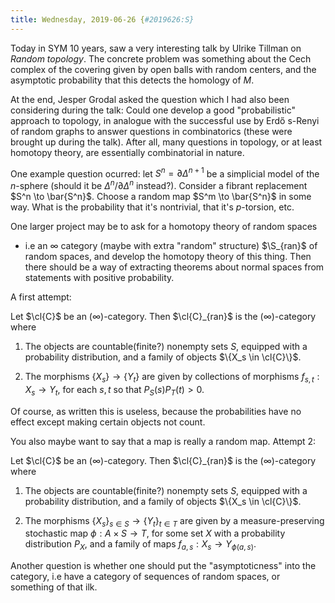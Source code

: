 ```yaml
---
title: Wednesday, 2019-06-26 {#2019626:S}
---
```

Today in SYM 10 years, saw a very interesting talk by Ulrike Tillman on
*Random topology*. The concrete problem was something about the Cech
complex of the covering given by open balls with random centers, and the
asymptotic probability that this detects the homology of $M$.

At the end, Jesper Grodal asked the question which I had also been
considering during the talk: Could one develop a good "probabilistic"
approach to topology, in analogue with the successful use by Erdő
s-Renyi of random graphs to answer questions in combinatorics (these
were brought up during the talk). After all, many questions in topology,
or at least homotopy theory, are essentially combinatorial in nature.

One example question ocurred: let $S^n = \partial \Delta^{n+1}$ be a
simplicial model of the $n$-sphere (should it be
$\Delta^n/\partial \Delta^n$ instead?). Consider a fibrant replacement
$S^n \to \bar{S^n}$. Choose a random map $S^m \to \bar{S^n}$ in some
way. What is the probability that it's nontrivial, that it's
$p$-torsion, etc.

One larger project may be to ask for a homotopy theory of random spaces
- i.e an $\infty$ category (maybe with extra "random" structure)
$\S_{ran}$ of random spaces, and develop the homotopy theory of this
thing. Then there should be a way of extracting theorems about normal
spaces from statements with positive probability.

A first attempt:

Let $\cl{C}$ be an ($\infty$)-category. Then $\cl{C}_{ran}$ is the
($\infty$)-category where

1.  The objects are countable(finite?) nonempty sets $S$, equipped with
    a probability distribution, and a family of objects
    $\{X_s \in \cl{C}\}$.

2.  The morphisms $\{X_s\} \to \{Y_t\}$ are given by collections of
    morphisms $f_{s,t}: X_s \to Y_t$, for each $s,t$ so that
    $P_S(s)P_T(t) > 0$.

Of course, as written this is useless, because the probabilities have no
effect except making certain objects not count.

You also maybe want to say that a map is really a random map. Attempt 2:

Let $\cl{C}$ be an ($\infty$)-category. Then $\cl{C}_{ran}$ is the
($\infty$)-category where

1.  The objects are countable(finite?) nonempty sets $S$, equipped with
    a probability distribution, and a family of objects
    $\{X_s \in \cl{C}\}$.

2.  The morphisms $\{X_s\}_{s\in S} \to \{Y_t\}_{t\in T}$ are given by a
    measure-preserving stochastic map $\phi: A \times S \to T$, for some
    set $X$ with a probability distribution $P_X$, and a family of maps
    $f_{a,s}:X_s \to Y_{\phi(a,s)}$.

Another question is whether one should put the "asymptoticness" into the
category, i.e have a category of sequences of random spaces, or
something of that ilk.
